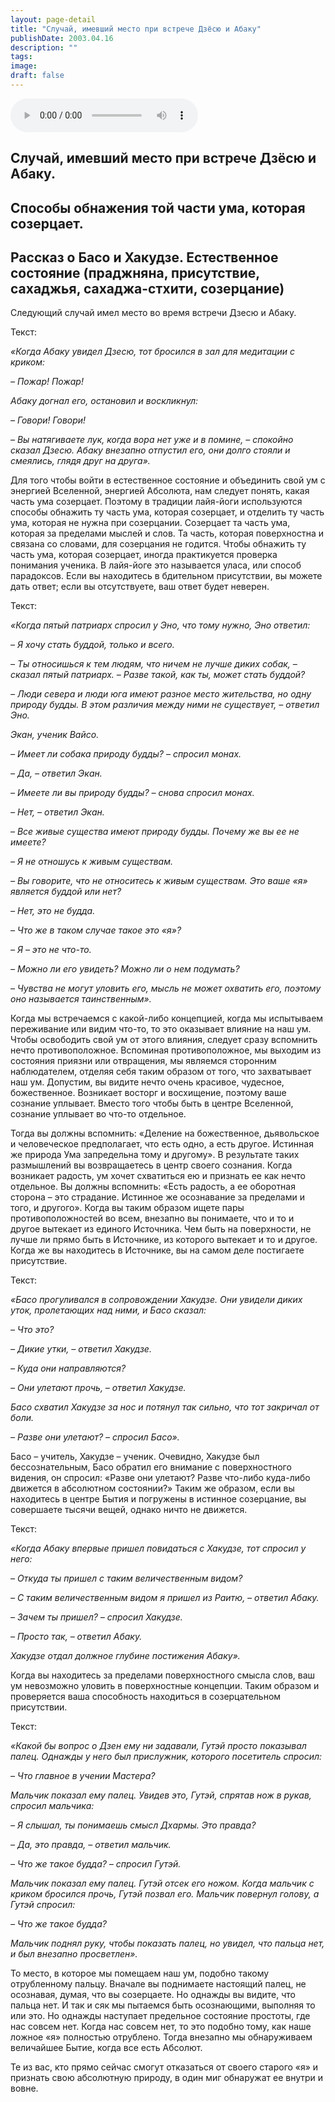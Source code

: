 ```yaml
---
layout: page-detail
title: "Случай, имевший место при встрече Дзёсю и Абаку"
publishDate: 2003.04.16
description: ""
tags:
image:
draft: false
---
```


<audio title="2003.04.16 - Случай, имевший место при встрече Дзёсю и Абаку.mp3" src="/upload/iblock/062/062fe8466722bf839ef2e57e882e37c1.mp3" controls=""></audio>

## **Случай, имевший место при встрече Дзёсю и Абаку.**
## **Способы обнажения той части ума, которая созерцает.**
## **Рассказ о Басо и Хакудзе.** **Естественное состояние** **(праджняна, присутствие, сахаджья, сахаджа-стхити, созерцание)** 
 Следующий случай имел место во время встречи Дзесю и Абаку.

  
 Текст:

_«Когда Абаку увидел Дзесю, тот бросился в зал для медитации с криком:_ 

 _– Пожар! Пожар!_ 

 _Абаку догнал его, остановил и воскликнул:_ 

 _– Говори! Говори!_ 

 _– Вы натягиваете лук, когда вора нет уже и в помине, – спокойно сказал Дзесю. Абаку внезапно отпустил его, они долго стояли и смеялись, глядя друг на друга»._ 

 Для того чтобы войти в естественное состояние и объединить свой ум с энергией Вселенной, энергией Абсолюта, нам следует понять, какая часть ума созерцает. Поэтому в традиции лайя-йоги используются способы обнажить ту часть ума, которая созерцает, и отделить ту часть ума, которая не нужна при созерцании. Созерцает та часть ума, которая за пределами мыслей и слов. Та часть, которая поверхностна и связана со словами, для созерцания не годится. Чтобы обнажить ту часть ума, которая созерцает, иногда практикуется проверка понимания ученика. В лайя-йоге это называется уласа, или способ парадоксов. Если вы находитесь в бдительном присутствии, вы можете дать ответ; если вы отсутствуете, ваш ответ будет неверен.

  
 Текст:

  
_«Когда пятый патриарх спросил у Эно, что тому нужно, Эно ответил:_ 

 _– Я хочу стать буддой, только и всего._ 

 _– Ты относишься к тем людям, что ничем не лучше диких собак, – сказал пятый патриарх. – Разве такой, как ты, может стать буддой?_ 

 _– Люди севера и люди юга имеют разное место жительства, но одну природу будды. В этом различия между ними не существует, – ответил Эно._ 

_Экан, ученик Вайсо._ 

 _– Имеет ли собака природу будды? – спросил монах._ 

 _– Да, – ответил Экан._ 

 _– Имеете ли вы природу будды? – снова спросил монах._ 

 _– Нет, – ответил Экан._ 

 _– Все живые существа имеют природу будды. Почему же вы ее не имеете?_ 

 _– Я не отношусь к живым существам._ 

 _– Вы говорите, что не относитесь к живым существам. Это ваше «я» является буддой или нет?_ 

 _– Нет, это не будда._ 

 _– Что же в таком случае такое это «я»?_ 

 _– Я – это не что-то._ 

 _– Можно ли его увидеть? Можно ли о нем подумать?_ 

 _– Чувства не могут уловить его, мысль не может охватить его, поэтому оно называется таинственным»._ 

 Когда мы встречаемся с какой-либо концепцией, когда мы испытываем переживание или видим что-то, то это оказывает влияние на наш ум. Чтобы освободить свой ум от этого влияния, следует сразу вспомнить нечто противоположное. Вспоминая противоположное, мы выходим из состояния приязни или отвращения, мы являемся сторонним наблюдателем, отделяя себя таким образом от того, что захватывает наш ум. Допустим, вы видите нечто очень красивое, чудесное, божественное. Возникает восторг и восхищение, поэтому ваше сознание уплывает. Вместо того чтобы быть в центре Вселенной, сознание уплывает во что-то отдельное. 

  
 Тогда вы должны вспомнить: «Деление на божественное, дьявольское и человеческое предполагает, что есть одно, а есть другое. Истинная же природа Ума запредельна тому и другому». В результате таких размышлений вы возвращаетесь в центр своего сознания. Когда возникает радость, ум хочет схватиться ею и признать ее как нечто отдельное. Вы должны вспомнить: «Есть радость, а ее оборотная сторона – это страдание. Истинное же осознавание за пределами и того, и другого». Когда вы таким образом ищете пары противоположностей во всем, внезапно вы понимаете, что и то и другое вытекает из единого Источника. Чем быть на поверхности, не лучше ли прямо быть в Источнике, из которого вытекает и то и другое. Когда же вы находитесь в Источнике, вы на самом деле постигаете присутствие.

  
 Текст:

_«Басо прогуливался в сопровождении Хакудзе. Они увидели диких уток, пролетающих над ними, и Басо сказал:_ 

 _– Что это?_ 

 _– Дикие утки, – ответил Хакудзе._ 

 _– Куда они направляются?_ 

 _– Они улетают прочь, – ответил Хакудзе._ 

 _Басо схватил Хакудзе за нос и потянул так сильно, что тот закричал от боли._ 

 _– Разве они улетают? – спросил Басо»._ 

 Басо – учитель, Хакудзе – ученик. Очевидно, Хакудзе был бессознательным, Басо обратил его внимание с поверхностного видения, он спросил: «Разве они улетают? Разве что-либо куда-либо движется в абсолютном состоянии?» Таким же образом, если вы находитесь в центре Бытия и погружены в истинное созерцание, вы совершаете тысячи вещей, однако ничто не движется.

  
 Текст:

  
_«Когда Абаку впервые пришел повидаться с Хакудзе, тот спросил у него:_ 

 _– Откуда ты пришел с таким величественным видом?_ 

 _– С таким величественным видом я пришел из Раитю, – ответил Абаку._ 

 _– Зачем ты пришел? – спросил Хакудзе._ 

 _– Просто так, – ответил Абаку._ 

 _Хакудзе отдал должное глубине постижения Абаку»._ 

 Когда вы находитесь за пределами поверхностного смысла слов, ваш ум невозможно уловить в поверхностные концепции. Таким образом и проверяется ваша способность находиться в созерцательном присутствии.

  
 Текст:

  
_«Какой бы вопрос о Дзен ему ни задавали, Гутэй просто показывал палец. Однажды у него был прислужник, которого посетитель спросил:_ 

 _– Что главное в учении Мастера?_ 

 _Мальчик показал ему палец. Увидев это, Гутэй, спрятав нож в рукав, спросил мальчика:_ 

 _– Я слышал, ты понимаешь смысл Дхармы. Это правда?_ 

 _– Да, это правда, – ответил мальчик._ 

 _– Что же такое будда? – спросил Гутэй._ 

 _Мальчик показал ему палец. Гутэй отсек его ножом. Когда мальчик с криком бросился прочь, Гутэй позвал его. Мальчик повернул голову, а Гутэй спросил:_ 

 _– Что же такое будда?_ 

 _Мальчик поднял руку, чтобы показать палец, но увидел, что пальца нет, и был внезапно просветлен»._ 

 То место, в которое мы помещаем наш ум, подобно такому отрубленному пальцу. Вначале вы поднимаете настоящий палец, не осознавая, думая, что вы созерцаете. Но однажды вы видите, что пальца нет. И так и сяк мы пытаемся быть осознающими, выполняя то или это. Но однажды наступает предельное состояние простоты, где нас совсем нет. Когда нас совсем нет, то это подобно тому, как наше ложное «я» полностью отрублено. Тогда внезапно мы обнаруживаем величайшее Бытие, когда все есть Абсолют.

  
 Те из вас, кто прямо сейчас смогут отказаться от своего старого «я» и признать свою абсолютную природу, в один миг обнаружат ее внутри и вовне.
  
  
